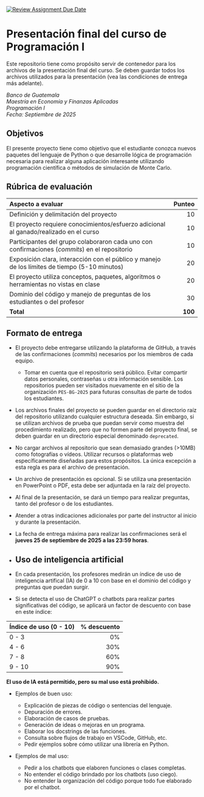 [![Review Assignment Due Date](https://classroom.github.com/assets/deadline-readme-button-22041afd0340ce965d47ae6ef1cefeee28c7c493a6346c4f15d667ab976d596c.svg)](https://classroom.github.com/a/7IRjtlNy)
# Presentación final del curso de Programación I

Este repositorio tiene como propósito servir de contenedor para los archivos de la presentación final del curso. Se deben guardar todos los archivos utilizados para la presentación (vea las condiciones de entrega más adelante). 

*Banco de Guatemala*  
*Maestría en Economía y Finanzas Aplicadas*  
*Programación I*  
*Fecha: Septiembre de 2025*

## Objetivos

El presente proyecto tiene como objetivo que el estudiante conozca nuevos paquetes del lenguaje de Python o que desarrolle lógica de programación necesaria para realizar alguna aplicación interesante utilizando programación científica o métodos de simulación de Monte Carlo. 


## Rúbrica de evaluación 

| Aspecto a evaluar                                                                             |  Punteo |
|:----------------------------------------------------------------------------------------------|--------:|
| Definición y delimitación del proyecto                                                        |      10 |
| El proyecto requiere conocimientos/esfuerzo adicional al ganado/realizado en el curso         |      10 |
| Participantes del grupo colaboraron cada uno con confirmaciones (*commits*) en el repositorio |      10 |
| Exposición clara, interacción con el público y manejo de los límites de tiempo (5-10 minutos) |      20 |
| El proyecto utiliza conceptos, paquetes, algoritmos o herramientas no vistas en clase         |      20 |
| Dominio del código y manejo de preguntas de los estudiantes o del profesor                    |      30 |
| **Total**                                                                                     | **100** |


## Formato de entrega 

- El proyecto debe entregarse utilizando la plataforma de GitHub, a través de las confirmaciones (*commits*) necesarios por los miembros de cada equipo. 
  - Tomar en cuenta que el repositorio será público. Evitar compartir datos personales, contraseñas u otra información sensible. Los repositorios pueden ser visitados nuevamente en el sitio de la organización `PES-BG-2025` para futuras consultas de parte de todos los estudiantes. 
- Los archivos finales del proyecto se pueden guardar en el directorio raíz del repositorio utilizando cualquier estructura deseada. Sin embargo, si se utilizan archivos de prueba que puedan servir como muestra del procedimiento realizado, pero que no formen parte del proyecto final, se deben guardar en un directorio especial denominado `deprecated`. 
- No cargar archivos al repositorio que sean demasiado grandes (>10MB) como fotografías o vídeos. Utilizar recursos o plataformas web específicamente diseñadas para estos propósitos. La única excepción a esta regla es para el archivo de presentación. 
- Un archivo de presentación es opcional. Si se utiliza una presentación en PowerPoint o PDF, esta debe ser adjuntada en la raíz del proyecto. 
- Al final de la presentación, se dará un tiempo para realizar preguntas, tanto del profesor o de los estudiantes.
- Atender a otras indicaciones adicionales por parte del instructor al inicio y durante la presentación. 
- La fecha de entrega máxima para realizar las confirmaciones será el **jueves 25 de septiembre de 2025 a las 23:59 horas**.

- ## Uso de inteligencia artificial

- En cada presentación, los profesores medirán un índice de uso de inteligencia artifical (IA) de 0 a 10 con base en el dominio del código y preguntas que puedan surgir. 
- Si se detecta el uso de ChatGPT o chatbots para realizar partes significativas del código, se aplicará un factor de descuento con base en este índice:

| Índice de uso (0 - 10)    |  % descuento |
|:-------|--------:|
| 0 - 3  |      0% |
| 4 - 6  |     30% |
| 7 - 8  |     60% |
| 9 - 10 |     90% |

**El uso de IA está permitido, pero su mal uso está prohibido.**

- Ejemplos de buen uso:
  - Explicación de piezas de código o sentencias del lenguaje.
  - Depuración de errores.
  - Elaboración de casos de pruebas.
  - Generación de ideas o mejoras en un programa.
  - Elaborar los docstrings de las funciones.
  - Consulta sobre flujos de trabajo en VSCode, GitHub, etc.
  - Pedir ejemplos sobre cómo utilizar una librería en Python. 
 
- Ejemplos de mal uso: 
  - Pedir a los chatbots que elaboren funciones o clases completas.
  - No entender el código brindado por los chatbots (uso ciego).
  - No entender la organización del código porque todo fue elaborado por el chatbot.


